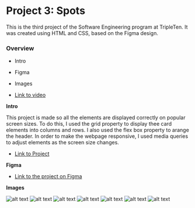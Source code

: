 # Project 3: Spots

This is the third project of the Software Engineering program at TripleTen. It was created using HTML and CSS, based on the Figma design.

### Overview

- Intro
- Figma
- Images

- [Link to video](https://drive.google.com/file/d/1eYkgaP9lEjbc-MYE7l_9le1EDcQ7HZI1/view?usp=drive_link)

**Intro**

This project is made so all the elements are displayed correctly on popular screen sizes. To do this, I used the grid property to display thee card elements into columns and rows. I also used the flex box property to arange the header. In order to make the webpage responsive, I used media queries to adjust elements as the screen size changes.

- [Link to Project](https://jayniech.github.io/se_project_spots/)

**Figma**

- [Link to the project on Figma](https://www.figma.com/file/BBNm2bC3lj8QQMHlnqRsga/Sprint-3-Project-%E2%80%94-Spots?type=design&node-id=2%3A60&mode=design&t=afgNFybdorZO6cQo-1)

**Images**

![alt text](./images/avatar.jpg)
![alt text](./images/1-photo-by-moritz-feldmann-from-pexels.jpg)
![alt text](./images/2-photo-by-ceiline-from-pexels.jpg)
![alt text](./images/3-photo-by-tubanur-dogan-from-pexels.jpg)
![alt text](./images/4-photo-by-maurice-laschet-from-pexels.jpg)
![alt text](./images/5-photo-by-van-anh-nguyen-from-pexels.jpg)
![alt text](./images/6-photo-by-moritz-feldmann-from-pexels.jpg)
